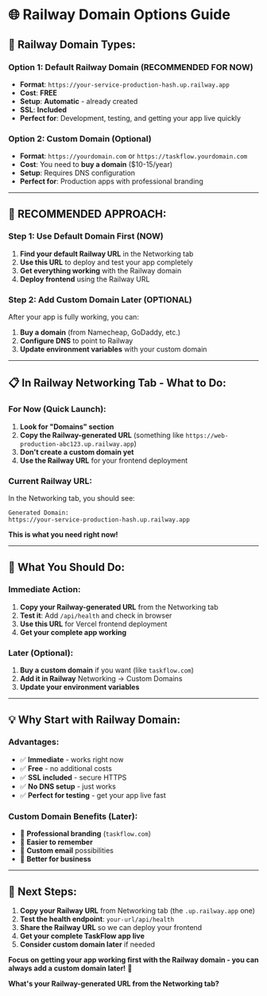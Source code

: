 # 🌐 Railway Domain Options Guide

## 🎯 **Railway Domain Types:**

### **Option 1: Default Railway Domain (RECOMMENDED FOR NOW)**
- **Format**: `https://your-service-production-hash.up.railway.app`
- **Cost**: **FREE**
- **Setup**: **Automatic** - already created
- **SSL**: **Included**
- **Perfect for**: Development, testing, and getting your app live quickly

### **Option 2: Custom Domain (Optional)**
- **Format**: `https://yourdomain.com` or `https://taskflow.yourdomain.com`
- **Cost**: You need to **buy a domain** ($10-15/year)
- **Setup**: Requires DNS configuration
- **Perfect for**: Production apps with professional branding

---

## 🚀 **RECOMMENDED APPROACH:**

### **Step 1: Use Default Domain First (NOW)**
1. **Find your default Railway URL** in the Networking tab
2. **Use this URL** to deploy and test your app completely  
3. **Get everything working** with the Railway domain
4. **Deploy frontend** using the Railway URL

### **Step 2: Add Custom Domain Later (OPTIONAL)**
After your app is fully working, you can:
1. **Buy a domain** (from Namecheap, GoDaddy, etc.)
2. **Configure DNS** to point to Railway
3. **Update environment variables** with your custom domain

---

## 📋 **In Railway Networking Tab - What to Do:**

### **For Now (Quick Launch):**
1. **Look for "Domains" section**
2. **Copy the Railway-generated URL** (something like `https://web-production-abc123.up.railway.app`)
3. **Don't create a custom domain yet**
4. **Use the Railway URL** for your frontend deployment

### **Current Railway URL:**
In the Networking tab, you should see:
```
Generated Domain:
https://your-service-production-hash.up.railway.app
```
**This is what you need right now!**

---

## 🎯 **What You Should Do:**

### **Immediate Action:**
1. **Copy your Railway-generated URL** from the Networking tab
2. **Test it**: Add `/api/health` and check in browser
3. **Use this URL** for Vercel frontend deployment
4. **Get your complete app working**

### **Later (Optional):**
1. **Buy a custom domain** if you want (like `taskflow.com`)
2. **Add it in Railway** Networking → Custom Domains
3. **Update your environment variables**

---

## 💡 **Why Start with Railway Domain:**

### **Advantages:**
- ✅ **Immediate** - works right now
- ✅ **Free** - no additional costs
- ✅ **SSL included** - secure HTTPS
- ✅ **No DNS setup** - just works
- ✅ **Perfect for testing** - get your app live fast

### **Custom Domain Benefits (Later):**
- 🎯 **Professional branding** (`taskflow.com`)
- 🎯 **Easier to remember** 
- 🎯 **Custom email** possibilities
- 🎯 **Better for business**

---

## 🚀 **Next Steps:**

1. **Copy your Railway URL** from Networking tab (the `.up.railway.app` one)
2. **Test the health endpoint**: `your-url/api/health`
3. **Share the Railway URL** so we can deploy your frontend
4. **Get your complete TaskFlow app live**
5. **Consider custom domain later** if needed

**Focus on getting your app working first with the Railway domain - you can always add a custom domain later!** 🎯

**What's your Railway-generated URL from the Networking tab?**
